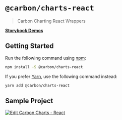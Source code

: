 # `@carbon/charts-react`

> Carbon Charting React Wrappers

**[Storybook Demos](https://carbon-design-system.github.io/carbon-charts/react)**

## Getting Started
Run the following command using [npm](https://www.npmjs.com/):

```bash
npm install -S @carbon/charts-react
```

If you prefer [Yarn](https://yarnpkg.com/en/), use the following command
instead:

```bash
yarn add @carbon/charts-react
```

## Sample Project
[![Edit Carbon Charts - React](https://codesandbox.io/static/img/play-codesandbox.svg)](https://codesandbox.io/s/pppmo3ollx?fontsize=14)
